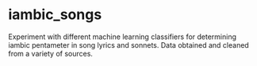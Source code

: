 # iambic_songs

Experiment with different machine learning classifiers for determining iambic pentameter in song lyrics and sonnets.  Data obtained and cleaned from a variety of sources.
